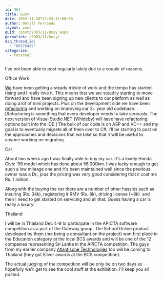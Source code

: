 ```yaml
---
id: 464
title: Busy
date: 2003-11-28T12:53:11+00:00
author: Merill Fernando
layout: post
guid: /post/2003/11/Busy.aspx
permalink: /2003/11/busy/
dsq_thread_id:
  - "80176429"
categories:
  - Personal
---
```

<body xmlns="http://www.w3.org/1999/xhtml">
    <p>
        I've not been able to post regularly lately due to a couple of reasons. 
    </p>
    <p>
        Office Work 
    </p>
    <p>
        <a href="http://www.bta.cc">We</a> have been getting a steady trickle of work and
        the tempo has started rising and I really love it. This means that we are steadily
        starting to move forward and have been signing up new clients to our platform as well
        as doing a lot of mini projects. Plus on the development side we have been <a href="http://www.refactoring.com">refactoring</a> and
        working on improving our 3+ year old codebase. [Refactoring is something that every
        developer needs to take seriously. The next version of Visual Studio.NET (Whideby)
        will have have refactoring options built into the IDE.] The bulk of our code is on
        ASP and VC++ and my goal is to eventually migrate all of them over to C#. I'll be
        starting to post on the approaches and decisions that we take so that it will be useful
        to anyone working on migrating. 
    </p>
    <p>
        Car 
    </p>
    <p>
        About two weeks ago I was finally able to buy my car. It's a lovely Honda Civic&#160;'98
        model which has done about 56,000km. I was lucky enough to get such a low mileage
        one and it's been maintained well since the previous owner was a Dr., plus the pricing
        was very good considering that it cost me Rs. 1 million. 
    </p>
    <p>
        Along with the buying the car there are a number of other hassles such as insuring
        (Rs. 34k), registering it RMV (Rs. 8k), driving license (~8k)&#160; and then I need
        to get started on servicing and all that. Guess having a car is really a luxury! 
    </p>
    <p>
        Thailand 
    </p>
    <p>
        I will be in Thailand Dec 4-9 to participate in the APICTA software competition as
        a part of the Gateway group. The School Online product developed by them (me being
        a consultant on the project) won first place in the Education category at the local
        BCS awards and will be one of the 12 companies representing Sri Lanka in the APICTA
        competition. The guys from my earlier company <a href="http://www.aot.cc">Atlantisone
        Technologies</a> too will be coming to Thailand&#160;(they got Silver awards at the
        BCS competition). 
    </p>
    <p>
        The actual judging of the competition will be only be on two days so hopefully we'll
        get to see the cool stuff at the exhibition. I'll keep you all posted.
    </p>
</body>